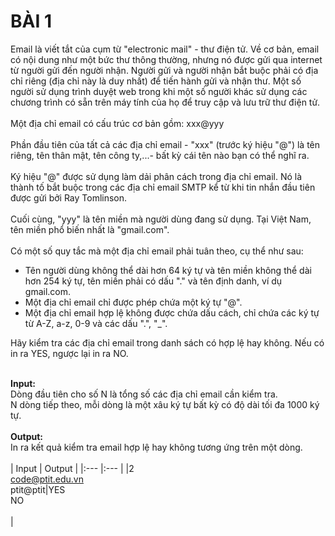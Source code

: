 # BÀI 1
Email là viết tắt của cụm từ "electronic mail" - thư điện tử. Về cơ bản, email có nội dung như một bức thư thông thường, nhưng nó được gửi qua internet từ người gửi đến người nhận. Người gửi và người nhận bắt buộc phải có địa chỉ riêng (địa chỉ này là duy nhất) để tiến hành gửi và nhận thư. Một số người sử dụng trình duyệt web trong khi một số người khác sử dụng các chương trình có sẵn trên máy tính của họ để truy cập và lưu trữ thư điện tử. <br />
<br />
Một địa chỉ email có cấu trúc cơ bản gồm: xxx@yyy <br />
<br />
Phần đầu tiên của tất cả các địa chỉ email - "xxx" (trước ký hiệu "@") là tên riêng, tên thân mật, tên công ty,...- bất kỳ cái tên nào bạn có thể nghĩ ra. <br />
<br />
Ký hiệu "@" được sử dụng làm dải phân cách trong địa chỉ email. Nó là thành tố bắt buộc trong các địa chỉ email SMTP kể từ khi tin nhắn đầu tiên được gửi bởi Ray Tomlinson. <br />
<br />
Cuối cùng, "yyy" là tên miền mà người dùng đang sử dụng. Tại Việt Nam, tên miền phổ biến nhất là "gmail.com". <br />
<br />
Có một số quy tắc mà một địa chỉ email phải tuân theo, cụ thể như sau: <br />
* Tên người dùng không thể dài hơn 64 ký tự và tên miền không thể dài hơn 254 ký tự, tên miền phải có dấu "." và tên định danh, ví dụ gmail.com.<br />
* Một địa chỉ email chỉ được phép chứa một ký tự "@".<br />
* Một địa chỉ email hợp lệ không được chứa dấu cách, chỉ chứa các ký tự từ A-Z, a-z, 0-9 và các dấu ".", "_".
<a/>
Hãy kiểm tra các địa chỉ email trong danh sách có hợp lệ hay không. Nếu có in ra YES, ngược lại in ra NO. <br /> <br />

**Input:** <br />
Dòng đầu tiên cho số N là tổng số các địa chỉ email cần kiểm tra.<br />
N dòng tiếp theo, mỗi dòng là một xâu ký tự bất kỳ có độ dài tối đa 1000 ký tự. <br />
<br />
**Output:** <br />
In ra kết quả kiểm tra email hợp lệ hay không tương ứng trên một dòng.<br />
<br />
| Input | Output |
|:---   |:---    |
|2<br>code@ptit.edu.vn<br>ptit@ptit|YES<br>NO<br><br>|
